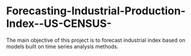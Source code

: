 # Forecasting-Industrial-Production-Index--US-CENSUS-
The main objective of this project is to forecast industrial index based on models built on time series analysis methods. 
